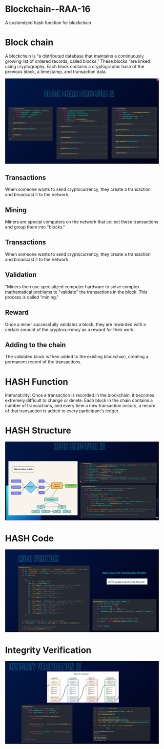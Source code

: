 # Blockchain--RAA-16
A customized hash function for blockchain

# Block chain

A blockchain is “a distributed database that maintains a continuously growing list of ordered records, called blocks.” These blocks “are linked using cryptography. Each block contains a cryptographic hash of the previous block, a timestamp, and transaction data.

![My Image](images/img1.png)



## Transactions

 When someone wants to send cryptocurrency, they create a transaction and broadcast it to the network.
## Mining

Miners are special computers on the network that collect these transactions and group them into "blocks."
## Transactions

 When someone wants to send cryptocurrency, they create a transaction and broadcast it to the network
## Validation

"Miners then use specialized computer hardware to solve complex mathematical problems to "validate" the transactions in the block. This process is called "mining."
## Reward

Once a miner successfully validates a block, they are rewarded with a certain amount of the cryptocurrency as a reward for their work.
## Adding to the chain

 The validated block is then added to the existing blockchain, creating a permanent record of the transactions.

# HASH Function

Immutability: Once a transaction is recorded in the blockchain, it becomes extremely difficult to change or delete. Each block in the chain contains a number of transactions, and every time a new transaction occurs, a record of that transaction is added to every participant's ledger.

# HASH Structure

 ![My Image](https://github.com/AzkaBasit/Blockchain--RAA-16/blob/main/images/img2.png)


# HASH Code

![My Image](https://github.com/AzkaBasit/Blockchain--RAA-16/blob/main/images/img3.png)


# Integrity Verification

![My Image](https://github.com/AzkaBasit/Blockchain--RAA-16/blob/main/images/img4.png)


